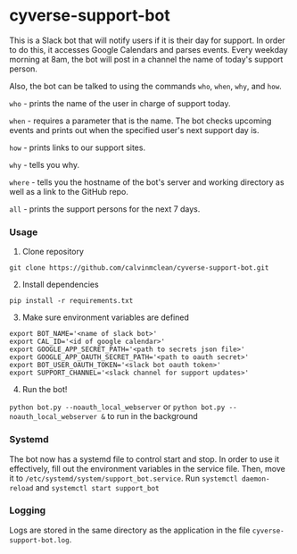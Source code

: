 # cyverse-support-bot

This is a Slack bot that will notify users if it is their day for support. In order to do this, it accesses Google Calendars and parses events. Every weekday morning at 8am, the bot will post in a channel the name of today's support person.

Also, the bot can be talked to using the commands `who`, `when`, `why`, and `how`.

`who` - prints the name of the user in charge of support today.

`when` - requires a parameter that is the name. The bot checks upcoming events and prints out when the specified user's next support day is.

`how` - prints links to our support sites.

`why` - tells you why.

`where` - tells you the hostname of the bot's server and working directory as well as a link to the GitHub repo.

`all` - prints the support persons for the next 7 days.

### Usage

1. Clone repository

  `git clone https://github.com/calvinmclean/cyverse-support-bot.git`

2. Install dependencies

  `pip install -r requirements.txt`

3. Make sure environment variables are defined
  ```
  export BOT_NAME='<name of slack bot>'
  export CAL_ID='<id of google calendar>'
  export GOOGLE_APP_SECRET_PATH='<path to secrets json file>'
  export GOOGLE_APP_OAUTH_SECRET_PATH='<path to oauth secret>'
  export BOT_USER_OAUTH_TOKEN='<slack bot oauth token>'
  export SUPPORT_CHANNEL='<slack channel for support updates>'
  ```

4. Run the bot!

  `python bot.py --noauth_local_webserver` or `python bot.py --noauth_local_webserver &` to run in the background


### Systemd

The bot now has a systemd file to control start and stop. In order to use it effectively, fill out the environment variables in the service file.
Then, move it to `/etc/systemd/system/support_bot.service`. Run `systemctl daemon-reload` and `systemctl start support_bot`


### Logging

Logs are stored in the same directory as the application in the file `cyverse-support-bot.log`.
